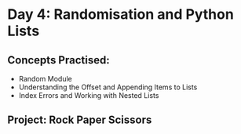 # Day 4: Randomisation and Python Lists

## Concepts Practised:
- Random Module
- Understanding the Offset and Appending Items to Lists
- Index Errors and Working with Nested Lists

## Project: Rock Paper Scissors